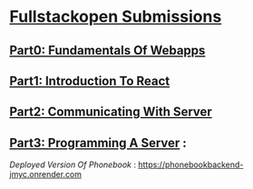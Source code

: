 # [Fullstackopen Submissions](https://fullstackopen.com/en)
## [Part0: Fundamentals Of Webapps](https://github.com/hiparham/FullStackOpen/tree/main/Part0)
## [Part1: Introduction To React](https://github.com/hiparham/FullStackOpen/tree/main/Part1)
## [Part2: Communicating With Server](https://github.com/hiparham/FullStackOpen/tree/main/Part2)
## [Part3: Programming A Server](https://github.com/hiparham/FullStackOpen/tree/main/Part3) :
*Deployed Version Of Phonebook* : https://phonebookbackend-jmyc.onrender.com

